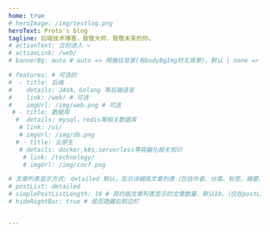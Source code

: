 ```yaml
---
home: true
# heroImage: /img/testlog.png
heroText: Proto's blog
tagline: 后端技术博客，致敬大师，致敬未来的你。
# actionText: 立刻进入 →
# actionLink: /web/
# bannerBg: auto # auto => 网格纹背景(有bodyBgImg时无背景)，默认 | none => 无 | '大图地址' | background: 自定义背景样式       提示：如发现文本颜色不适应你的背景时可以到palette.styl修改$bannerTextColor变量

# features: # 可选的
#  - title: 后端
#    details: JAVA、Golang 等后端语言
#    link: /web/ # 可选
#    imgUrl: /img/web.png # 可选
 # - title: 数据库
  #  details: mysql，redis等相关数据库
   # link: /ui/
   # imgUrl: /img/db.png
  # - title: 云原生
   # details: docker,k8s,serverless等容器化相关知识
    # link: /technology/
    # imgUrl: /img/cncf.png

# 文章列表显示方式: detailed 默认，显示详细版文章列表（包括作者、分类、标签、摘要、分页等）| simple => 显示简约版文章列表（仅标题和日期）| none 不显示文章列表
# postList: detailed
# simplePostListLength: 10 # 简约版文章列表显示的文章数量，默认10。（仅在postList设置为simple时生效）
# hideRightBar: true # 是否隐藏右侧边栏


---
```


<ClientOnly>
  <WebInfo/>
</ClientOnly>